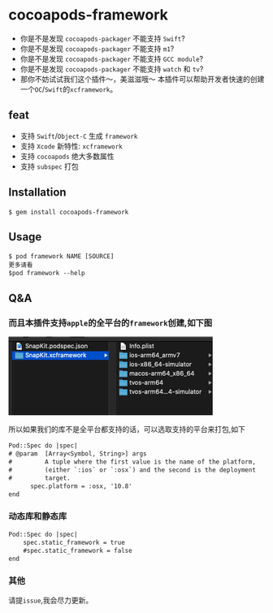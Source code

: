 # cocoapods-framework

- 你是不是发现 `cocoapods-packager` 不能支持 `Swift`?
- 你是不是发现 `cocoapods-packager` 不能支持 `m1`?
- 你是不是发现 `cocoapods-packager` 不能支持 `GCC module`?
- 你是不是发现 `cocoapods-packager` 不能支持 `watch` 和 `tv`?
- 那你不妨试试我们这个插件～，美滋滋哦～
本插件可以帮助开发者快速的创建一个`OC`/`Swift`的`xcframework`。

## feat
- 支持 `Swift`/`Object-C` 生成 `framework`
- 支持 `Xcode` 新特性: `xcframework`
- 支持 `cocoapods` 绝大多数属性
- 支持 `subspec` 打包
## Installation

    $ gem install cocoapods-framework

## Usage
    $ pod framework NAME [SOURCE]
    更多请看
    $pod framework --help

## Q&A
### 而且本插件支持`apple`的全平台的`framework`创建,如下图

![all](pic/allplatform.png)

所以如果我们的库不是全平台都支持的话，可以选取支持的平台来打包,如下

```
Pod::Spec do |spec|
# @param  [Array<Symbol, String>] args
#         A tuple where the first value is the name of the platform,
#         (either `:ios` or `:osx`) and the second is the deployment
#         target.
      spec.platform = :osx, '10.8'
end
```
### 动态库和静态库

```
Pod::Spec do |spec|
    spec.static_framework = true
    #spec.static_framework = false
end
```

### 其他
请提`issue`,我会尽力更新。
